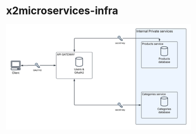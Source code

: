 # x2microservices-infra

<img src="./imgs/x2microservices-infra.png" alt="x2microservices-infra" />

